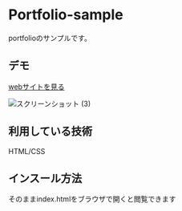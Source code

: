 # Portfolio-sample

portfolioのサンプルです。

## デモ

[webサイトを見る](https://profile-sample.herokuapp.com/)

![スクリーンショット (3)](https://user-images.githubusercontent.com/83489905/122047003-94737c00-ce1a-11eb-9aa6-1f9a383548ad.png)


## 利用している技術

HTML/CSS

## インスール方法
そのままindex.htmlをブラウザで開くと閲覧できます

